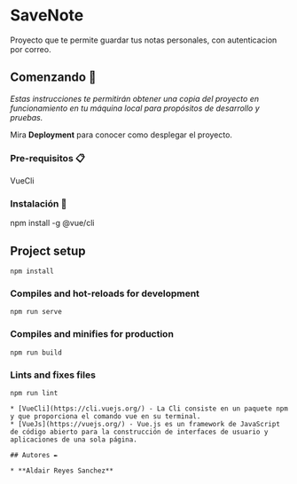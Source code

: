 # SaveNote

Proyecto que te permite guardar tus notas personales, con autenticacion por correo.

## Comenzando 🚀

_Estas instrucciones te permitirán obtener una copia del proyecto en funcionamiento en tu máquina local para propósitos de desarrollo y pruebas._

Mira **Deployment** para conocer como desplegar el proyecto.


### Pre-requisitos 📋

VueCli

### Instalación 🔧
npm install -g @vue/cli

## Project setup
```
npm install
```
### Compiles and hot-reloads for development
```
npm run serve
```
### Compiles and minifies for production
```
npm run build
```
### Lints and fixes files
```
npm run lint

* [VueCli](https://cli.vuejs.org/) - La Cli consiste en un paquete npm y que proporciona el comando vue en su terminal.
* [VueJs](https://vuejs.org/) - Vue.js es un framework de JavaScript de código abierto para la construcción de interfaces de usuario y aplicaciones de una sola página.

## Autores ✒️

* **Aldair Reyes Sanchez**
